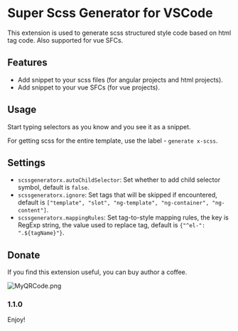 # Super Scss Generator for  VSCode

This extension is used to generate scss structured style code based on html tag code. Also supported for vue SFCs.

## Features

- Add snippet to your scss files (for angular projects and html projects).
- Add snippet to your vue SFCs (for vue projects).


## Usage

Start typing selectors as you know and you see it as a snippet.

For getting scss for the entire template, use the label - `generate x-scss`.

## Settings

* `scssgeneratorx.autoChildSelector`: Set whether to add child selector symbol, default is `false`.
* `scssgeneratorx.ignore`: Set tags that will be skipped if encountered, default is `["template", "slot", "ng-template", "ng-container", "ng-content"]`.
* `scssgeneratorx.mappingRules`: Set tag-to-style mapping rules, the key is RegExp string, the value used to replace tag, default is `{"^el-": ".${tagName}"}`.


## Donate

If you find this extension useful, you can buy author a coffee.

![MyQRCode.png](https://s2.loli.net/2023/11/08/POm1YkXVCR36Lqx.png)

### 1.1.0

Enjoy!